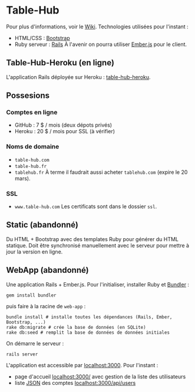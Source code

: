 Table-Hub
=========
Pour plus d'informations, voir le [Wiki](https://github.com/clarus/table-hub/wiki). Technologies utilisées pour l'instant :
* HTML/CSS : [Bootstrap](http://getbootstrap.com/)
* Ruby serveur : [Rails](http://rubyonrails.org/)
À l'avenir on pourra utiliser [Ember.js](http://emberjs.com/) pour le client.

Table-Hub-Heroku (en ligne)
---------------------------
L'application Rails déployée sur Heroku : [table-hub-heroku](https://github.com/clarus/table-hub-heroku/).

Possesions
----------
### Comptes en ligne
* GitHub : 7 $ / mois (deux dépots privés)
* Heroku : 20 $ / mois pour SSL (à vérifier)

### Noms de domaine
* `table-hub.com`
* `table-hub.fr`
* `tablehub.fr`
À terme il faudrait aussi acheter `tablehub.com` (expire le 20 mars).

### SSL
* `www.table-hub.com`
Les certificats sont dans le dossier `ssl`.

Static (abandonné)
------------------
Du HTML + Bootstrap avec des templates Ruby pour générer du HTML statique. Doit être synchronisé manuellement avec le serveur pour mettre à jour la version en ligne.

WebApp (abandonné)
------------------
Une application Rails + Ember.js. Pour l'initialiser, installer Ruby et [Bundler](http://bundler.io/) :

    gem install bundler

puis faire à la racine de `web-app` :

    bundle install # installe toutes les dépendances (Rails, Ember, Bootstrap, ...)
    rake db:migrate # crée la base de données (en SQLite)
    rake db:seed # remplit la base de données de données initiales

On démarre le serveur :

    rails server

L'application est accessible par [localhost:3000](http://localhost:3000/). Pour l'instant :
* page d'accueil [localhost:3000/](http://localhost:3000/) avec gestion de la liste des utilisateurs
* liste [JSON](http://www.json.org/) des comptes [localhost:3000/api/users](http://localhost:3000/api/users)
